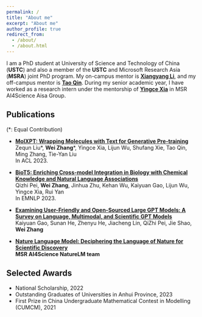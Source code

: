 ```yaml
---
permalink: /
title: "About me"
excerpt: "About me"
author_profile: true
redirect_from: 
  - /about/
  - /about.html
---
```


I am a PhD student at University of Science and Technology of China (**USTC**) and also a member of the **USTC** and Microsoft Research Asia (**MSRA**) joint PhD program. My on-campus mentor is [**Xiangyang Li**](http://staff.ustc.edu.cn/~xiangyangli), and my off-campus mentor is [**Tao Qin**](https://www.microsoft.com/en-us/research/people/taoqin). During my senior academic year, I have worked as a research intern under the mentorship of [**Yingce Xia**](https://www.microsoft.com/en-us/research/people/yinxia/) in MSR AI4Science Aisa Group.

Publications
------
(*: Equal Contribution)

- [**MolXPT: Wrapping Molecules with Text for Generative Pre-training**](https://arxiv.org/pdf/2305.10688.pdf)<br>
  Zequn Liu\*, **Wei Zhang**\*, Yingce Xia, Lijun Wu, Shufang Xie, Tao Qin, Ming Zhang, Tie-Yan Liu<br>
  In ACL 2023.

- [**BioT5: Enriching Cross-model Integration in Biology with Chemical Knowledge and Natural Language Associations**](https://arxiv.org/pdf/2310.07276.pdf)<br>
  Qizhi Pei, **Wei Zhang**, Jinhua Zhu, Kehan Wu, Kaiyuan Gao, Lijun Wu, Yingce Xia, Rui Yan<br>
  In EMNLP 2023.

- [**Examining User-Friendly and Open-Sourced Large GPT Models: A Survey on Language, Multimodal, and Scientific GPT Models**](https://arxiv.org/pdf/2308.14149.pdf)<br>
  Kaiyuan Gao, Sunan He, Zhenyu He, Jiacheng Lin, QiZhi Pei, Jie Shao, **Wei Zhang**

- [**Nature Language Model: Deciphering the Language of Nature for Scientific Discovery**](https://arxiv.org/pdf/2502.07527)<br>
  **MSR AI4Science NatureLM team**



Selected Awards
------
- National Scholarship, 2022
- Outstanding Graduates of Universities in Anhui Province, 2023
- First Prize in China Undergraduate Mathematical Contest in Modelling (CUMCM), 2021
